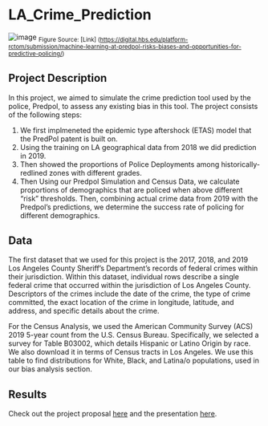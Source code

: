 # LA_Crime_Prediction
![image](https://user-images.githubusercontent.com/59149638/184992096-70df0472-423b-478b-9070-6baef05df0e1.png)
<sub> Figure Source: [Link] (https://digital.hbs.edu/platform-rctom/submission/machine-learning-at-predpol-risks-biases-and-opportunities-for-predictive-policing/)
## Project Description
In this project, we aimed to simulate the crime prediction tool used by the police, Predpol, to assess any existing bias in this tool. The project consists of the following steps:
1) We first implmeneted the epidemic type aftershock (ETAS) model that the PredPol patent is built on.
2) Using the training on LA geographical data from 2018 we did prediction in 2019. 
3) Then showed the proportions of Police Deployments among historically-redlined zones with different grades.  
4) Then Using our Predpol Simulation and Census Data, we calculate proportions of demographics that are policed when above different “risk” thresholds. Then, combining actual crime data from 2019 with the Predpol’s predictions, we determine the success rate of policing for different demographics.


## Data
The first dataset that we used for this project is the 2017, 2018, and 2019 Los Angeles County Sheriff’s Department’s records of federal crimes within their jurisdiction. Within this dataset, individual rows describe a single federal crime that occurred within the jurisdiction of Los Angeles County. Descriptors of the crimes include the date of the crime, the type of crime committed, the exact location of the crime in longitude, latitude, and address, and specific details about the crime.

For the Census Analysis, we used the American Community Survey (ACS) 2019 5-year count from the U.S. Census Bureau. Specifically, we selected a survey for Table B03002, which details Hispanic or Latino Origin by race. We also download it in terms of Census tracts in Los Angeles. We use this table to find distributions for White, Black, and Latina/o populations, used in our bias analysis section. 


## Results
Check out the project proposal [here](https://github.com/rojinbakhti/LA_Crime_Prediction/blob/main/Final%20Report.pdf) and the presentation [here](https://github.com/rojinbakhti/LA_Crime_Prediction/blob/main/Final%20Presentation.pdf).
